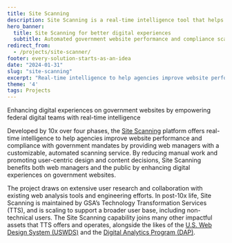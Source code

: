 ```yaml
---
title: Site Scanning
description: Site Scanning is a real-time intelligence tool that helps federal web managers improve the websites they oversee and deliver superior digital experiences.
hero_banner:
  title: Site Scanning for better digital experiences
  subtitle: Automated government website performance and compliance scanning
redirect_from: 
  - /projects/site-scanner/
footer: every-solution-starts-as-an-idea
date: "2024-01-31"
slug: "site-scanning"
excerpt: "Real-time intelligence to help agencies improve website performance and compliance with government mandates by providing web managers with a customizable, automated scanning service."
theme: '4'
tags: Projects
---
```


<p class="usa-intro">  
    Enhancing digital experiences on government websites by empowering federal digital teams with real-time intelligence
</p>

Developed by 10x over four phases, the <a class="usa-link--external" rel="noreferrer" href="https://digital.gov/guides/site-scanning/">Site Scanning</a> platform offers real-time intelligence to help agencies improve website performance and compliance with government mandates by providing web managers with a customizable, automated scanning service. By reducing manual work and promoting user-centric design and content decisions, Site Scanning benefits both web managers and the public by enhancing digital experiences on government websites. 

The project draws on extensive user research and collaboration with existing web analysis tools and engineering efforts. In post-10x life, Site Scanning is maintained by GSA’s Technology Transformation Services (TTS), and is scaling  to support a broader user base, including non-technical users. The Site Scanning capability joins many other impactful assets that TTS offers and operates, alongside the likes of the <a class="usa-link--external" rel="noreferrer" href="https://designsystem.digital.gov">U.S. Web Design System (USWDS)</a> and the <a class="usa-link usa-link--external" rel="noreferrer" href="https://digital.gov/guides/dap/">Digital Analytics Program (DAP)</a>.
